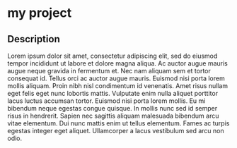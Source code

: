 
  # my project
  
  ## Description
  
  Lorem ipsum dolor sit amet, consectetur adipiscing elit, sed do eiusmod tempor incididunt ut labore et dolore magna aliqua. Ac auctor augue mauris augue neque gravida in fermentum et. Nec nam aliquam sem et tortor consequat id. Tellus orci ac auctor augue mauris. Euismod nisi porta lorem mollis aliquam. Proin nibh nisl condimentum id venenatis. Amet risus nullam eget felis eget nunc lobortis mattis. Vulputate enim nulla aliquet porttitor lacus luctus accumsan tortor. Euismod nisi porta lorem mollis. Eu mi bibendum neque egestas congue quisque. In mollis nunc sed id semper risus in hendrerit. Sapien nec sagittis aliquam malesuada bibendum arcu vitae elementum. Dui nunc mattis enim ut tellus elementum. Fames ac turpis egestas integer eget aliquet. Ullamcorper a lacus vestibulum sed arcu non odio.
  